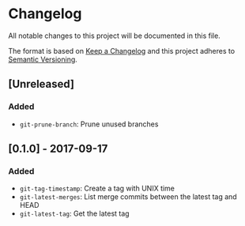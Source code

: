 # Changelog
All notable changes to this project will be documented in this file.

The format is based on [Keep a Changelog](http://keepachangelog.com/en/1.0.0/)
and this project adheres to [Semantic Versioning](http://semver.org/spec/v2.0.0.html).

## [Unreleased]
### Added
* `git-prune-branch`: Prune unused branches

## [0.1.0] - 2017-09-17
### Added
* `git-tag-timestamp`: Create a tag with UNIX time
* `git-latest-merges`: List merge commits between the latest tag and HEAD
* `git-latest-tag`: Get the latest tag
